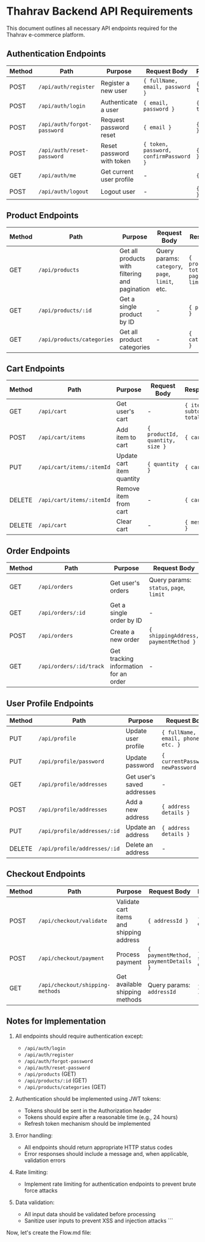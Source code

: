 # Thahrav Backend API Requirements

This document outlines all necessary API endpoints required for the Thahrav e-commerce platform.

## Authentication Endpoints

| Method | Path                      | Purpose                                           | Request Body                                      | Response                                        |
|--------|---------------------------|---------------------------------------------------|---------------------------------------------------|------------------------------------------------|
| POST   | `/api/auth/register`      | Register a new user                               | `{ fullName, email, password }`                   | `{ user, token }`                              |
| POST   | `/api/auth/login`         | Authenticate a user                               | `{ email, password }`                             | `{ user, token }`                              |
| POST   | `/api/auth/forgot-password` | Request password reset                          | `{ email }`                                       | `{ message }`                                  |
| POST   | `/api/auth/reset-password`  | Reset password with token                       | `{ token, password, confirmPassword }`            | `{ message }`                                  |
| GET    | `/api/auth/me`            | Get current user profile                          | -                                                 | `{ user }`                                     |
| POST   | `/api/auth/logout`        | Logout user                                       | -                                                 | `{ message }`                                  |

## Product Endpoints

| Method | Path                      | Purpose                                           | Request Body                                      | Response                                        |
|--------|---------------------------|---------------------------------------------------|---------------------------------------------------|------------------------------------------------|
| GET    | `/api/products`           | Get all products with filtering and pagination    | Query params: `category`, `page`, `limit`, etc.   | `{ products, total, page, limit }`             |
| GET    | `/api/products/:id`       | Get a single product by ID                        | -                                                 | `{ product }`                                  |
| GET    | `/api/products/categories` | Get all product categories                       | -                                                 | `{ categories }`                               |

## Cart Endpoints

| Method | Path                      | Purpose                                           | Request Body                                      | Response                                        |
|--------|---------------------------|---------------------------------------------------|---------------------------------------------------|------------------------------------------------|
| GET    | `/api/cart`               | Get user's cart                                   | -                                                 | `{ items, subtotal, total }`                   |
| POST   | `/api/cart/items`         | Add item to cart                                  | `{ productId, quantity, size }`                   | `{ cart }`                                     |
| PUT    | `/api/cart/items/:itemId` | Update cart item quantity                         | `{ quantity }`                                    | `{ cart }`                                     |
| DELETE | `/api/cart/items/:itemId` | Remove item from cart                             | -                                                 | `{ cart }`                                     |
| DELETE | `/api/cart`               | Clear cart                                        | -                                                 | `{ message }`                                  |

## Order Endpoints

| Method | Path                      | Purpose                                           | Request Body                                      | Response                                        |
|--------|---------------------------|---------------------------------------------------|---------------------------------------------------|------------------------------------------------|
| GET    | `/api/orders`             | Get user's orders                                 | Query params: `status`, `page`, `limit`           | `{ orders, total, page, limit }`               |
| GET    | `/api/orders/:id`         | Get a single order by ID                          | -                                                 | `{ order }`                                    |
| POST   | `/api/orders`             | Create a new order                                | `{ shippingAddress, paymentMethod }`              | `{ order }`                                    |
| GET    | `/api/orders/:id/track`   | Get tracking information for an order             | -                                                 | `{ tracking }`                                 |

## User Profile Endpoints

| Method | Path                      | Purpose                                           | Request Body                                      | Response                                        |
|--------|---------------------------|---------------------------------------------------|---------------------------------------------------|------------------------------------------------|
| PUT    | `/api/profile`            | Update user profile                               | `{ fullName, email, phone, etc. }`                | `{ user }`                                     |
| PUT    | `/api/profile/password`   | Update password                                   | `{ currentPassword, newPassword }`                | `{ message }`                                  |
| GET    | `/api/profile/addresses`  | Get user's saved addresses                        | -                                                 | `{ addresses }`                                |
| POST   | `/api/profile/addresses`  | Add a new address                                 | `{ address details }`                             | `{ address }`                                  |
| PUT    | `/api/profile/addresses/:id` | Update an address                              | `{ address details }`                             | `{ address }`                                  |
| DELETE | `/api/profile/addresses/:id` | Delete an address                              | -                                                 | `{ message }`                                  |

## Checkout Endpoints

| Method | Path                      | Purpose                                           | Request Body                                      | Response                                        |
|--------|---------------------------|---------------------------------------------------|---------------------------------------------------|------------------------------------------------|
| POST   | `/api/checkout/validate`  | Validate cart items and shipping address          | `{ addressId }`                                   | `{ valid, errors }`                            |
| POST   | `/api/checkout/payment`   | Process payment                                   | `{ paymentMethod, paymentDetails }`               | `{ success, orderId }`                         |
| GET    | `/api/checkout/shipping-methods` | Get available shipping methods             | Query params: `addressId`                         | `{ methods }`                                  |

## Notes for Implementation

1. All endpoints should require authentication except:
   - `/api/auth/login`
   - `/api/auth/register`
   - `/api/auth/forgot-password`
   - `/api/auth/reset-password`
   - `/api/products` (GET)
   - `/api/products/:id` (GET)
   - `/api/products/categories` (GET)

2. Authentication should be implemented using JWT tokens:
   - Tokens should be sent in the Authorization header
   - Tokens should expire after a reasonable time (e.g., 24 hours)
   - Refresh token mechanism should be implemented

3. Error handling:
   - All endpoints should return appropriate HTTP status codes
   - Error responses should include a message and, when applicable, validation errors

4. Rate limiting:
   - Implement rate limiting for authentication endpoints to prevent brute force attacks

5. Data validation:
   - All input data should be validated before processing
   - Sanitize user inputs to prevent XSS and injection attacks
\`\`\`

Now, let's create the Flow.md file:
